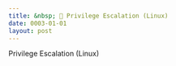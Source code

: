 ```yaml
---
title: &nbsp; 🐧 Privilege Escalation (Linux)
date: 0003-01-01
layout: post
---
```


Privilege Escalation (Linux)
